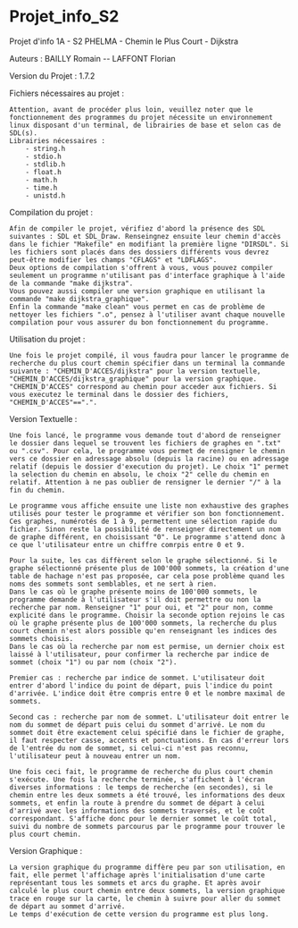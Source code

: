 # Projet_info_S2
Projet d'info 1A - S2 PHELMA - Chemin le Plus Court - Dijkstra

Auteurs : BAILLY Romain -- LAFFONT Florian

Version du Projet : 1.7.2

Fichiers nécessaires au projet : 

    Attention, avant de procéder plus loin, veuillez noter que le fonctionnement des programmes du projet nécessite un environnement linux disposant d'un terminal, de librairies de base et selon cas de SDL(s).
    Librairies nécessaires : 
        - string.h
        - stdio.h
        - stdlib.h
        - float.h
        - math.h
        - time.h
        - unistd.h
  
Compilation du projet :

    Afin de compiler le projet, vérifiez d'abord la présence des SDL suivantes : SDL et SDL_Draw. Renseingnez ensuite leur chemin d'accès dans le fichier "Makefile" en modifiant la première ligne "DIRSDL". Si les fichiers sont placés dans des dossiers différents vous devrez peut-être modifier les champs "CFLAGS" et "LDFLAGS".
    Deux options de compilation s'offrent à vous, vous pouvez compiler seulement un programme n'utilisant pas d'interface graphique à l'aide de la commande "make dijkstra".
    Vous pouvez aussi compiler une version graphique en utilisant la commande "make dijkstra_graphique".
    Enfin la commande "make clean" vous permet en cas de problème de nettoyer les fichiers ".o", pensez à l'utiliser avant chaque nouvelle compilation pour vous assurer du bon fonctionnement du programme.
    
Utilisation du projet :

    Une fois le projet compilé, il vous faudra pour lancer le programme de recherche du plus court chemin spécifier dans un terminal la commande suivante : "CHEMIN_D'ACCES/dijkstra" pour la version textuelle, "CHEMIN_D'ACCES/dijkstra_graphique" pour la version graphique. "CHEMIN_D'ACCES" correspond au chemin pour acceder aux fichiers. Si vous executez le terminal dans le dossier des fichiers, "CHEMIN_D'ACCES"==".".
    
Version Textuelle : 

    Une fois lancé, le programme vous demande tout d'abord de renseigner le dossier dans lequel se trouvent les fichiers de graphes en ".txt" ou ".csv". Pour cela, le programme vous permet de rensigner le chemin vers ce dossier en adressage absolu (depuis la racine) ou en adressage relatif (depuis le dossier d'execution du projet). Le choix "1" permet la selection du chemin en absolu, le choix "2" celle du chemin en relatif. Attention à ne pas oublier de rensigner le dernier "/" à la fin du chemin.
    
    Le programme vous affiche ensuite une liste non exhaustive des graphes utilisés pour tester le programme et vérifier son bon fonctionnement. Ces graphes, numérotés de 1 à 9, permettent une sélection rapide du fichier. Sinon reste la possibilité de renseigner directement un nom de graphe différent, en choisissant "0". Le programme s'attend donc à ce que l'utilisateur entre un chiffre comrpis entre 0 et 9.
    
    Pour la suite, les cas diffèrent selon le graphe sélectionné. Si le graphe sélectionné présente plus de 100'000 sommets, la création d'une table de hachage n'est pas proposée, car cela pose problème quand les noms des sommets sont semblables, et ne sert à rien.
    Dans le cas où le graphe présente moins de 100'000 sommets, le programme demande à l'utilisateur s'il doit permettre ou non la recherche par nom. Renseigner "1" pour oui, et "2" pour non, comme explicité dans le programme. Choisir la seconde option rejoins le cas où le graphe présente plus de 100'000 sommets, la recherche du plus court chemin n'est alors possible qu'en renseignant les indices des sommets choisis.
    Dans le cas où la recherche par nom est permise, un dernier choix est laissé à l'utilisateur, pour confirmer la recherche par indice de sommet (choix "1") ou par nom (choix "2").
    
    Premier cas : recherche par indice de sommet. L'utilisateur doit entrer d'abord l'indice du point de départ, puis l'indice du point d'arrivée. L'indice doit être compris entre 0 et le nombre maximal de sommets.
    
    Second cas : recherche par nom de sommet. L'utilisateur doit entrer le nom du sommet de départ puis celui du sommet d'arrivé. Le nom du sommet doit être exactement celui spécifié dans le fichier de graphe, il faut respecter casse, accents et ponctuations. En cas d'erreur lors de l'entrée du nom de sommet, si celui-ci n'est pas reconnu, l'utilisateur peut à nouveau entrer un nom.
    
    Une fois ceci fait, le programme de recherche du plus court chemin s'exécute. Une fois la recherche terminée, s'affichent à l'écran diverses informations : le temps de recherche (en secondes), si le chemin entre les deux sommets a été trouvé, les informations des deux sommets, et enfin la route à prendre du sommet de départ à celui d'arrivé avec les informations des sommets traversés, et le coût correspondant. S'affiche donc pour le dernier sommet le coût total, suivi du nombre de sommets parcourus par le programme pour trouver le plus court chemin.
    
Version Graphique :

    La version graphique du programme diffère peu par son utilisation, en fait, elle permet l'affichage après l'initialisation d'une carte représentant tous les sommets et arcs du graphe. Et après avoir calculé le plus court chemin entre deux sommets, la version graphique trace en rouge sur la carte, le chemin à suivre pour aller du sommet de départ au sommet d'arrivé.
    Le temps d'exécution de cette version du programme est plus long.
